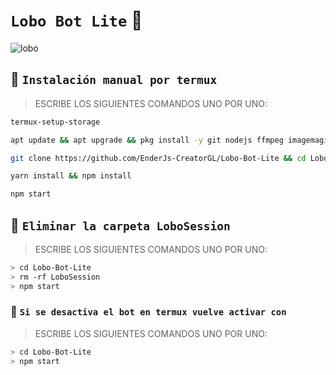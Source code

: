 # `Lobo Bot Lite` 🐺

![lobo](https://telegra.ph/file/b779934250bddcd1cf47a.jpg)

## 🐺 `Instalación manual por termux`

> ESCRIBE LOS SIGUIENTES COMANDOS UNO POR UNO:

```bash
termux-setup-storage
```
```bash
apt update && apt upgrade && pkg install -y git nodejs ffmpeg imagemagick yarn
```
```bash
git clone https://github.com/EnderJs-CreatorGL/Lobo-Bot-Lite && cd Lobo-Bot-Lite
```
```bash
yarn install && npm install
```
```bash
npm start
```

## 🐺 `Eliminar la carpeta LoboSession`

> ESCRIBE LOS SIGUIENTES COMANDOS UNO POR UNO:

```bash
> cd Lobo-Bot-Lite
> rm -rf LoboSession
> npm start
```

### 🐺 `Si se desactiva el bot en termux vuelve activar con`

> ESCRIBE LOS SIGUIENTES COMANDOS UNO POR UNO:

```bash
> cd Lobo-Bot-Lite
> npm start
```